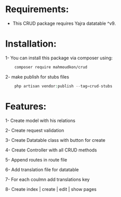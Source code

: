 # Requirements:

- This CRUD package requires Yajra datatable ^v9.

##

# Installation:

1- You can install this package via composer using:

```bash
    composer require mahmoudkon/crud
```

2- make publish for stubs files

```php
    php artisan vendor:publish --tag=crud-stubs
```

##

# Features:

<p>1- Create model with his relations</p>
<p>2- Create request validation</p>
<p>3- Create Datatable class with button for create</p>
<p>4- Create Controller with all CRUD methods</p>
<p>5- Append routes in route file</p>
<p>6- Add translation file for datatable</p>
<p>7- For each coulmn add translations key</p>
<p>8- Create index | create | edit | show pages</p>
